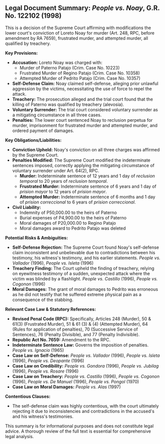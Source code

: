 ## Legal Document Summary: *People vs. Noay*, G.R. No. 122102 (1998)

This is a decision of the Supreme Court affirming with modifications the lower court's conviction of Loreto Noay for murder (Art. 248, RPC, before amendment by RA 7659), frustrated murder, and attempted murder, all qualified by treachery.

**Key Provisions:**

*   **Accusation:** Loreto Noay was charged with:
    *   Murder of Paterno Patajo (Crim. Case No. 10223)
    *   Frustrated Murder of Regino Patajo (Crim. Case No. 10358)
    *   Attempted Murder of Pedrito Patajo (Crim. Case No. 10357)
*   **Self-Defense Claim:** Noay claimed self-defense, alleging prior unlawful aggression by the victims, necessitating the use of force to repel the attack.
*   **Treachery:** The prosecution alleged and the trial court found that the killing of Paterno was qualified by treachery (alevosia).
*   **Voluntary Surrender:** The trial court considered voluntary surrender as a mitigating circumstance in all three cases.
*   **Penalties:** The lower court sentenced Noay to reclusion perpetua for murder, imprisonment for frustrated murder and attempted murder, and ordered payment of damages.

**Key Obligations/Liabilities:**

*   **Conviction Upheld:** Noay's conviction on all three charges was affirmed by the Supreme Court.
*   **Penalties Modified:** The Supreme Court modified the indeterminate sentences imposed, correctly applying the mitigating circumstance of voluntary surrender under Art. 64(2), RPC.
    *   **Murder:** Indeterminate sentence of 12 years and 1 day of *reclusion temporal* to 20 years of *reclusion temporal*.
    *   **Frustrated Murder:** Indeterminate sentence of 6 years and 1 day of *prision mayor* to 12 years of *prision mayor*.
    *   **Attempted Murder:** Indeterminate sentence of 6 months and 1 day of *prision correccional* to 6 years of *prision correccional*.
*   **Civil Liability:**
    *   Indemnity of P50,000.00 to the heirs of Paterno
    *   Burial expenses of P4,900.00 to the heirs of Paterno
    *   Moral damages of P20,000.00 to Regino Patajo
    *   Moral damages award to Pedrito Patajo was deleted

**Potential Risks & Ambiguities:**

*   **Self-Defense Rejection:** The Supreme Court found Noay's self-defense claim inconsistent and unbelievable due to contradictions between his testimony, his witness's testimony, and his earlier statements. *People vs. Vallador* (1996), *People vs. Isleta* (1996)
*   **Treachery Finding:** The Court upheld the finding of treachery, relying on eyewitness testimony of a sudden, unexpected attack where the victim was blinded by a flashlight. *People vs. Castillo* (1996), *People vs. Cogonon* (1996)
*   **Moral Damages:** The grant of moral damages to Pedrito was erroneous as he did not testify that he suffered extreme physical pain as a consequence of the stabbing.

**Relevant Case Law & Statutory References:**

*   **Revised Penal Code (RPC):** Specifically, Articles 248 (Murder), 50 & 61(3) (Frustrated Murder), 51 & 61 (3) & (4) (Attempted Murder), 64 (Rules for application of penalties), 70 (Successive Service of Sentences), 76 (Penalty Divisible), and 77 (Penalty Indivisible).
*   **Republic Act No. 7659:** Amendment to the RPC.
*   **Indeterminate Sentence Law:** Governs the imposition of penalties. *People vs. Ignacio* (1965)
*   **Case Law on Self-Defense:** *People vs. Vallador* (1996), *People vs. Isleta* (1996), *People vs. Deopante* (1996)
*   **Case Law on Credibility:** *People vs. Gondora* (1996), *People vs. Jubilag* (1996), *People vs. Rosare* (1996)
*   **Case Law on Treachery:** *People vs. Castillo* (1996), *People vs. Cogonon* (1996), *People vs. De Manuel* (1996), *People vs. Pongol* (1970)
*   **Case Law on Moral Damages:** *People vs. Alas* (1997)

**Contentious Clauses:**

*   The self-defense claim was highly contentious, with the court ultimately rejecting it due to inconsistencies and contradictions in the accused's and his witness's testimonies.

This summary is for informational purposes and does not constitute legal advice. A thorough review of the full text is essential for comprehensive legal analysis.
